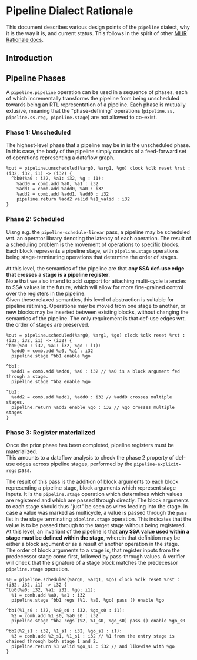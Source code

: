 # Pipeline Dialect Rationale

This document describes various design points of the `pipeline` dialect, why it is
the way it is, and current status. This follows in the spirit of other [MLIR
Rationale docs](https://mlir.llvm.org/docs/Rationale/).

## Introduction

## Pipeline Phases

A `pipeline.pipeline` operation can be used in a sequence of phases, each
of which incrementally transforms the pipeline from being unscheduled towards
being an RTL representation of a pipeline. Each phase is mutually exlusive,
meaning that the "phase-defining" operations
(`pipeline.ss, pipeline.ss.reg, pipeline.stage`) are not allowed to co-exist.

### Phase 1: Unscheduled

The highest-level phase that a pipeline may be in is the unscheduled phase.
In this case, the body of the pipeline simply consists of a feed-forward set of
operations representing a dataflow graph.

```mlir
%out = pipeline.unscheduled(%arg0, %arg1, %go) clock %clk reset %rst : (i32, i32, i1) -> (i32) {
  ^bb0(%a0 : i32, %a1: i32, %g : i1):
    %add0 = comb.add %a0, %a1 : i32
    %add1 = comb.add %add0, %a0 : i32
    %add2 = comb.add %add1, %add0 : i32
    pipeline.return %add2 valid %s1_valid : i32
}
```

### Phase 2: Scheduled

Uisng e.g. the `pipeline-schedule-linear` pass, a pipeline may be scheduled wrt.
an operator library denoting the latency of each operation. The result of a scheduling
problem is the movement of operations to specific blocks.
Each block represents a pipeline stage, with `pipeline.stage` operations being
stage-terminating operations that determine the order of stages.

At this level, the semantics of the pipeline are that **any SSA def-use edge that
crosses a stage is a pipeline register**.  
Note that we also intend to add support for attaching multi-cycle latencies to
SSA values in the future, which will allow for more fine-grained control over
the registers in the pipeline.  
Given these relaxed semantics, this level of abstraction is suitable for pipeline
retiming. Operations may be moved from one stage to another, or new blocks may be
inserted between existing blocks, without changing the semantics of the pipeline.
The only requirement is that def-use edges wrt. the order of stages are preserved.

```mlir
%out = pipeline.scheduled(%arg0, %arg1, %go) clock %clk reset %rst : (i32, i32, i1) -> (i32) {
^bb0(%a0 : i32, %a1: i32, %go : i1):
  %add0 = comb.add %a0, %a1 : i32
  pipeline.stage ^bb1 enable %go

^bb1:
  %add1 = comb.add %add0, %a0 : i32 // %a0 is a block argument fed through a stage.
  pipeline.stage ^bb2 enable %go

^bb2:
  %add2 = comb.add %add1, %add0 : i32 // %add0 crosses multiple stages.
  pipeline.return %add2 enable %go : i32 // %go crosses multiple stages
}
```

### Phase 3: Register materialized

Once the prior phase has been completed, pipeline registers must be materialized.  
This amounts to a dataflow analysis to check the phase 2 property of def-use edges
across pipeline stages, performed by the `pipeline-explicit-regs` pass.  

The result of this pass is the addition of block arguments to each block representing
a pipeline stage, block arguments which represent stage inputs. It is the
`pipeline.stage` operation which determines which values are registered and which
are passed through directly. The block arguments to each stage should thus "just"
be seen as wires feeding into the stage. 
In case a value was marked as multicycle, a value is passed through the `pass` list
in the stage terminating `pipeline.stage` operation. This indicates that the value
is to be passed through to the target stage without being registered.  
At this level, an invariant of the pipeline is that **any SSA value used within
a stage must be defined within the stage**, wherein that definition may be either
a block argument or as a result of another operation in the stage.  
The order of block arguments to a stage is, that register inputs from the
predecessor stage come first, followed by pass-through values. A verifier will
check that the signature of a stage block matches the predecessor `pipeline.stage`
operation.

```mlir
%0 = pipeline.scheduled(%arg0, %arg1, %go) clock %clk reset %rst : (i32, i32, i1) -> i32 {
^bb0(%a0: i32, %a1: i32, %go: i1):
  %1 = comb.add %a0, %a1 : i32
  pipeline.stage ^bb1 regs (%1, %a0, %go) pass () enable %go

^bb1(%1_s0 : i32, %a0_s0 : i32, %go_s0 : i1):
  %2 = comb.add %1_s0, %a0_s0 : i32
  pipeline.stage ^bb2 regs (%2, %1_s0, %go_s0) pass () enable %go_s0

^bb2(%2_s1 : i32, %1_s1 : i32, %go_s1 : i1):
  %3 = comb.add %2_s1, %1_s1 : i32 // %1 from the entry stage is chained through both stage 1 and 2.
  pipeline.return %3 valid %go_s1 : i32 // and likewise with %go
}
```
